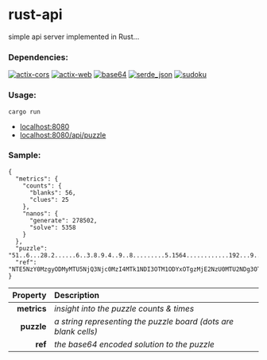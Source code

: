 # rust-api

simple api server implemented in Rust...

### Dependencies:

[![actix-cors][badge-actix-cors]][actix-cors]
[![actix-web][badge-actix-web]][actix-web]
[![base64][badge-base64]][base64]
[![serde_json][badge-serde-json]][serde-json]
[![sudoku][badge-sudoku]][sudoku]


### Usage:

`cargo run`

- [localhost:8080][local]
- [localhost:8080/api/puzzle][puzzle]

### Sample:

```
{
  "metrics": {
    "counts": {
      "blanks": 56,
      "clues": 25
    },
    "nanos": {
      "generate": 278502,
      "solve": 5358
    }
  },
  "puzzle": "51..6...28.2......6..3.8.9.4..9..8.........5.1564............192...9...8...54....",
  "ref": "NTE5NzY0MzgyODMyMTU5NjQ3Njc0MzI4MTk1NDI3OTM1ODYxOTgzMjE2NzU0MTU2NDg3OTIzMzY1ODcyNDE5MjQxNjkzNTc4Nzk4NTQxMjM2"
}
```

| Property | Description |
| ---: | :--- |
| **metrics** | _insight into the puzzle counts & times_ |
| **puzzle** | _a string representing the puzzle board (dots are blank cells)_ |
| **ref** | _the base64 encoded solution to the puzzle_ |

[actix-cors]: https://crates.io/crates/actix-cors
[actix-web]: https://crates.io/crates/actix-web
[base64]: https://crates.io/crates/base64
[serde-json]: https://crates.io/crates/serde_json
[sudoku]: https://crates.io/crates/sudoku
[local]: http://0.0.0.0:8080
[puzzle]: http://0.0.0.0:8080/api/puzzle

[badge-actix-cors]: https://img.shields.io/badge/crates.io-actix--cors-orange
[badge-actix-web]: https://img.shields.io/badge/crates.io-actix--web-orange
[badge-base64]: https://img.shields.io/badge/crates.io-base64-orange
[badge-serde-json]: https://img.shields.io/badge/crates.io-serde__json-orange
[badge-sudoku]: https://img.shields.io/badge/crates.io-sudoku-orange
